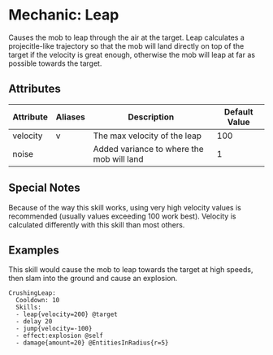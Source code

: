 Mechanic: Leap
==============

Causes the mob to leap through the air at the target. Leap calculates a
projecitle-like trajectory so that the mob will land directly on top of
the target if the velocity is great enough, otherwise the mob will leap
at far as possible towards the target.

Attributes
----------

| Attribute | Aliases | Description                               | Default Value |
|-----------|---------|-------------------------------------------|---------------|
| velocity  | v       | The max velocity of the leap              | 100           |
| noise     |         | Added variance to where the mob will land | 1             |

  

Special Notes
-------------

Because of the way this skill works, using very high velocity values is
recommended (usually values exceeding 100 work best). Velocity is
calculated differently with this skill than most others.

Examples
--------

This skill would cause the mob to leap towards the target at high
speeds, then slam into the ground and cause an explosion.

    CrushingLeap:
      Cooldown: 10
      Skills:
      - leap{velocity=200} @target
      - delay 20
      - jump{velocity=-100}
      - effect:explosion @self
      - damage{amount=20} @EntitiesInRadius{r=5}